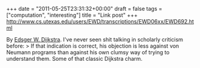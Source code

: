 +++
date = "2011-05-25T23:31:32+00:00"
draft = false
tags = ["computation", "interesting"]
title = "Link post"
+++
http://www.cs.utexas.edu/users/EWD/transcriptions/EWD06xx/EWD692.html

By [Edsger W. Dijkstra](http://en.wikipedia.org/wiki/Edsger_W._Dijkstra). I've never seen shit talking in scholarly criticism before: > If that indication is correct, his objection is less against von Neumann programs than against his own clumsy way of trying to understand them. Some of that classic Dijkstra charm.
